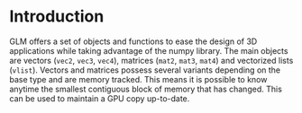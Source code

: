
# Introduction

GLM offers a set of objects and functions to ease the design of 3D applications while taking advantage of the numpy library. The main objects are vectors (`vec2`, `vec3`, `vec4`), matrices (`mat2`, `mat3`, `mat4`) and vectorized lists (`vlist`).  Vectors and matrices possess several variants depending on the base type and are memory tracked. This means it is possible to know anytime the smallest contiguous block of memory that has changed. This can be used to maintain a GPU copy up-to-date.
